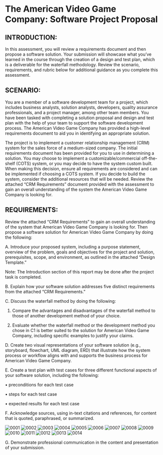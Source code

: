 # The American Video Game Company: Software Project Proposal

## INTRODUCTION:

In this assessment, you will review a requirements document and then propose a software solution. Your submission will showcase what you’ve learned in the course through the creation of a design and test plan, which is a deliverable for the waterfall methodology. Review the scenario, requirements, and rubric below for additional guidance as you complete this assessment.



## SCENARIO:

You are a member of a software development team for a project, which includes business analysts, solution analysts, developers, quality assurance professionals, and a project manager, among other team members. You have been tasked with completing a solution proposal and design and test plan with the help of your team to support the software development process. The American Video Game Company has provided a high-level requirements document to aid you in identifying an appropriate solution.



The project is to implement a customer relationship management (CRM) system for the sales force of a medium-sized company. The initial requirements document has been provided for you to use in determining a solution. You may choose to implement a customizable/commercial off-the-shelf (COTS) system, or you may decide to have the system custom built. When making this decision, ensure all requirements are considered and can be implemented if choosing a COTS system. If you decide to build the system, consider the additional resources that will be needed. Review the attached “CRM Requirements” document provided with the assessment to gain an overall understanding of the system the American Video Game Company is looking for.


## REQUIREMENTS:

Review the attached “CRM Requirements” to gain an overall understanding of the system that American Video Game Company is looking for. Then propose a software solution for American Video Game Company by doing the following:

 

A.  Introduce your proposed system, including a purpose statement, overview of the problem, goals and objectives for the project and solution, prerequisites, scope, and environment, as outlined in the attached “Design Template.” 



Note: The Introduction section of this report may be done after the project task is completed.



B.  Explain how your software solution addresses five distinct requirements from the attached “CRM Requirements.” 



C.  Discuss the waterfall method by doing the following:

1.  Compare the advantages and disadvantages of the waterfall method to those of another development method of your choice.

2.  Evaluate whether the waterfall method or the development method you chose in C1 is better suited to the solution for American Video Game Company, including specific examples to justify your claims.



D.  Create two visual representations of your software solution (e.g., storyboard, flowchart, UML diagram, ERD) that illustrate how the system process or workflow aligns with and supports the business process for American Video Game Company. 



E.  Create a test plan with test cases for three different functional aspects of your software solution, including the following:

•   preconditions for each  test case

•   steps for each  test case

•   expected results for each  test case 



F.  Acknowledge sources, using in-text citations and references, for content that is quoted, paraphrased, or summarized. 




![0001](https://github.com/Nrobi71/Video-Game-Software-Project-Proposal/assets/96146103/4fdfc205-9b97-4cc0-9dc2-dea40196c4c0)
![0002](https://github.com/Nrobi71/Video-Game-Software-Project-Proposal/assets/96146103/d1a4f03d-1f69-45d0-8248-c50748f351c2)
![0003](https://github.com/Nrobi71/Video-Game-Software-Project-Proposal/assets/96146103/27934ad7-0a4c-4b4b-9495-191e237b0cb4)
![0004](https://github.com/Nrobi71/Video-Game-Software-Project-Proposal/assets/96146103/72de2bf1-d5cc-4093-9003-097d0af5d17b)
![0005](https://github.com/Nrobi71/Video-Game-Software-Project-Proposal/assets/96146103/0b9ba750-7b3a-4cd1-a0f8-d0ea553fa49c)
![0006](https://github.com/Nrobi71/Video-Game-Software-Project-Proposal/assets/96146103/814147d0-358f-4059-8aa6-c614956c768b)
![0007](https://github.com/Nrobi71/Video-Game-Software-Project-Proposal/assets/96146103/eec151bd-9cea-4bc3-8870-789ab372b294)
![0008](https://github.com/Nrobi71/Video-Game-Software-Project-Proposal/assets/96146103/14cf8df3-f72b-4b66-bdcc-31ef13d68eaa)
![0009](https://github.com/Nrobi71/Video-Game-Software-Project-Proposal/assets/96146103/7a293182-8da3-4286-bb1a-fc72b73630ae)
![0010](https://github.com/Nrobi71/Video-Game-Software-Project-Proposal/assets/96146103/6d8bffdd-3637-4d18-b028-ac75c91e036b)
![0011](https://github.com/Nrobi71/Video-Game-Software-Project-Proposal/assets/96146103/71ee590c-7e2d-4778-a1cb-955511acf16c)
![0012](https://github.com/Nrobi71/Video-Game-Software-Project-Proposal/assets/96146103/10ccd18b-3175-4517-a19e-2039dd9d249f)
![0013](https://github.com/Nrobi71/Video-Game-Software-Project-Proposal/assets/96146103/2f574b99-cd13-4a6d-b639-c113e2e7ba69)
![0014](https://github.com/Nrobi71/Video-Game-Software-Project-Proposal/assets/96146103/98281a3f-c627-4bbb-8603-ad2d8c66e8de)




G.  Demonstrate professional communication in the content and presentation of your submission.


